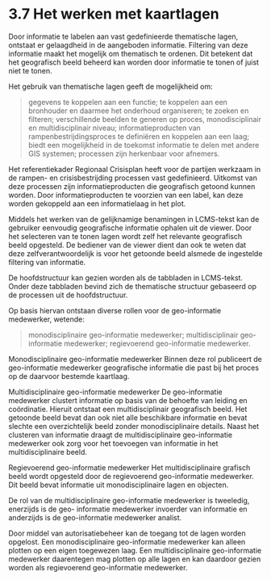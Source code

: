 # 3.7 Het werken met kaartlagen

Door informatie te labelen aan vast gedefinieerde thematische lagen, ontstaat er
gelaagdheid in de aangeboden informatie. Filtering van deze informatie maakt het mogelijk
om thematisch te ordenen. Dit betekent dat het geografisch beeld beheerd kan worden door
informatie te tonen of juist niet te tonen.

Het gebruik van thematische lagen geeft de mogelijkheid om:
> gegevens te koppelen aan een functie;
> te koppelen aan een bronhouder en daarmee het onderhoud organiseren;
> te zoeken en filteren;
> verschillende beelden te generen op proces, monodisciplinair en multidisciplinair niveau;
> informatieproducten van rampenbestrijdingsproces te definiëren en koppelen aan een
laag;
> biedt een mogelijkheid in de toekomst informatie te delen met andere GIS systemen;
> processen zijn herkenbaar voor afnemers.

Het referentiekader Regionaal Crisisplan heeft voor de partijen werkzaam in de rampen- en
crisisbestrijding processen vast gedefinieerd. Uitkomst van deze processen zijn
informatieproducten die geografisch getoond kunnen worden. Door informatieproducten te
voorzien van een label, kan deze worden gekoppeld aan een informatielaag in het plot.

Middels het werken van de gelijknamige benamingen in LCMS-tekst kan de gebruiker
eenvoudig geografische informatie ophalen uit de viewer. Door het selecteren van te tonen
lagen wordt zelf het relevante geografisch beeld opgesteld. De bediener van de viewer dient
dan ook te weten dat deze zelfverantwoordelijk is voor het getoonde beeld alsmede de
ingestelde filtering van informatie.

De hoofdstructuur kan gezien worden als de tabbladen in LCMS-tekst. Onder deze
tabbladen bevind zich de thematische structuur gebaseerd op de processen uit de
hoofdstructuur.

Op basis hiervan ontstaan diverse rollen voor de geo-informatie medewerker, wetende:
> monodisciplinaire geo-informatie medewerker;
> multidisciplinair geo-informatie medewerker;
> regievoerend geo-informatie medewerker.

Monodisciplinaire geo-informatie medewerker
Binnen deze rol publiceert de geo-informatie medewerker geografische informatie die past
bij het proces op de daarvoor bestemde kaartlaag.

Multidisciplinaire geo-informatie medewerker
De geo-informatie medewerker clustert informatie op basis van de behoefte van leiding en
coördinatie. Hieruit ontstaat een multidisciplinair geografisch beeld. Het getoonde beeld
bevat dan ook niet alle beschikbare informatie en bevat slechte een overzichtelijk beeld
zonder monodisciplinaire details. Naast het clusteren van informatie draagt de
multidisciplinaire geo-informatie medewerker ook zorg voor het toevoegen van informatie in
het multidisciplinaire beeld.


Regievoerend geo-informatie medewerker
Het multidisciplinaire grafisch beeld wordt opgesteld door de regievoerend geo-informatie
medewerker. Dit beeld bevat informatie uit monodisciplinaire lagen en objecten.

De rol van de multidisciplinaire geo-informatie medewerker is tweeledig, enerzijds is de geo-
informatie medewerker invoerder van informatie en anderzijds is de geo-informatie
medewerker analist.

Door middel van autorisatiebeheer kan de toegang tot de lagen worden opgelost. Een
monodisciplinaire geo-informatie medewerker kan alleen plotten op een eigen toegewezen
laag. Een multidisciplinaire geo-informatie medewerker daarentegen mag plotten op alle
lagen en kan daardoor gezien worden als regievoerend geo-informatie medewerker.